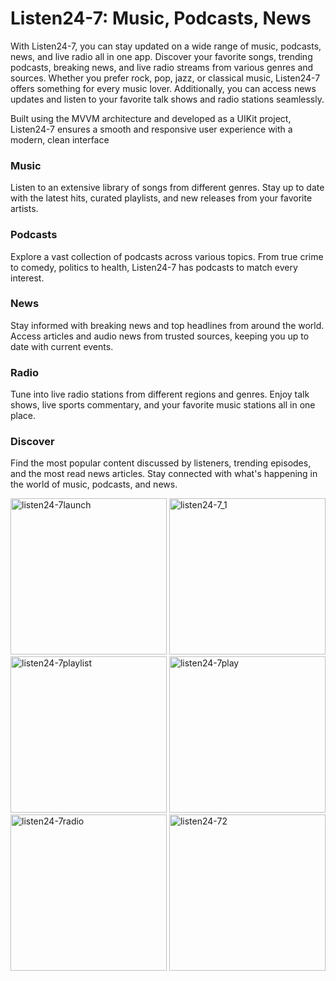 # Listen24-7: Music, Podcasts, News

With Listen24-7, you can stay updated on a wide range of music, podcasts, news, and live radio all in one app. Discover your favorite songs, trending podcasts, breaking news, and live radio streams from various genres and sources. Whether you prefer rock, pop, jazz, or classical music, Listen24-7 offers something for every music lover. Additionally, you can access news updates and listen to your favorite talk shows and radio stations seamlessly.

Built using the MVVM architecture and developed as a UIKit project, Listen24-7 ensures a smooth and responsive user experience with a modern, clean interface

### Music
Listen to an extensive library of songs from different genres. Stay up to date with the latest hits, curated playlists, and new releases from your favorite artists.

### Podcasts
Explore a vast collection of podcasts across various topics. From true crime to comedy, politics to health, Listen24-7 has podcasts to match every interest.

### News
Stay informed with breaking news and top headlines from around the world. Access articles and audio news from trusted sources, keeping you up to date with current events.

### Radio
Tune into live radio stations from different regions and genres. Enjoy talk shows, live sports commentary, and your favorite music stations all in one place.

### Discover
Find the most popular content discussed by listeners, trending episodes, and the most read news articles. Stay connected with what's happening in the world of music, podcasts, and news.


<img src="https://github.com/IremSever/Listen24-7/assets/99093113/ad7f539e-79e1-4172-89d8-9ee7f54aadf4" alt="listen24-7launch" width="250"/>
<img src="https://github.com/IremSever/Listen24-7/assets/99093113/0cf13e1e-69c0-4eb9-bf38-7570e5b15165" alt="listen24-7_1" width="250"/>
<img src="https://github.com/IremSever/Listen24-7/assets/99093113/61b31a4a-d5a2-41da-b6c4-bc7784a245bf" alt="listen24-7playlist" width="250"/>
<img src="https://github.com/IremSever/Listen24-7/assets/99093113/cee48636-a79d-4b16-b2a8-9e8aff77be14" alt="listen24-7play" width="250"/>
<img src="https://github.com/IremSever/Listen24-7/assets/99093113/441b038e-03e5-4ca8-b747-74e20dc87d9f" alt="listen24-7radio" width="250"/>
<img src="https://github.com/IremSever/Listen24-7/assets/99093113/854d26e4-9b49-4814-b8c6-f2a99d75b91c" alt="listen24-72" width="250"/>
























